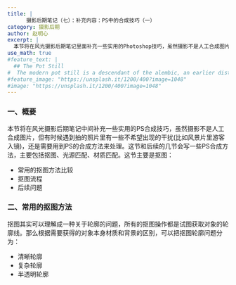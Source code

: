 ```yaml
---
title: |
      摄影后期笔记（七）：补充内容：PS中的合成技巧（一）
category: 摄影后期
author: 赵明心
excerpt: |
  本节将在风光摄影后期笔记里面补充一些实用的Photoshop技巧，虽然摄影不是人工合成图片，但有时候遇到拍的照片里有一些不希望出现的干扰(比如风景片里游客入镜)，还是需要用到PS的合成方法来处理。这节和后续的几节会写一些PS合成方法，主要包括抠图、光源匹配、材质匹配。
use_math: true
#feature_text: |
  ## The Pot Still
#  The modern pot still is a descendant of the alembic, an earlier distillation device
#feature_image: "https://unsplash.it/1200/400?image=1048"
#image: "https://unsplash.it/1200/400?image=1048"
---
```


### 一、概要
本节将在风光摄影后期笔记中间补充一些实用的PS合成技巧，虽然摄影不是人工合成图片，但有时候遇到拍的照片里有一些不希望出现的干扰(比如风景片里游客入镜)，还是需要用到PS的合成方法来处理。这节和后续的几节会写一些PS合成方法，主要包括抠图、光源匹配、材质匹配。这节主要是抠图：
- 常用的抠图方法比较
- 抠图流程
- 后续问题

### 二、常用的抠图方法
抠图其实可以理解成一种关于轮廓的问题，所有的抠图操作都是试图获取对象的轮廓线。那么根据需要获得的对象本身材质和背景的区别，可以把抠图轮廓问题分为：

- 清晰轮廓
- 复杂轮廓
- 半透明轮廓
